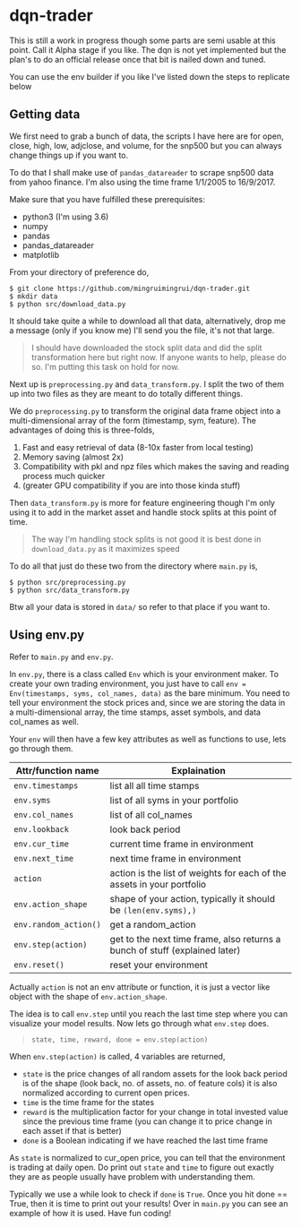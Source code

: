 # dqn-trader

This is still a work in progress though some parts are semi usable at this point. Call it Alpha stage if you like. The dqn is not yet implemented but the plan's to do an official release once that bit is nailed down and tuned.

You can use the env builder if you like I've listed down the steps to replicate below

## Getting data
We first need to grab a bunch of data, the scripts I have here are for open, close, high, low, adjclose, and volume, for the snp500 but you can always change things up if you want to.

To do that I shall make use of ```pandas_datareader``` to scrape snp500 data from yahoo finance. I'm also using the time frame 1/1/2005 to 16/9/2017.

Make sure that you have fulfilled these prerequisites:
- python3 (I'm using 3.6)
- numpy
- pandas
- pandas_datareader
- matplotlib

From your directory of preference do,
```
$ git clone https://github.com/mingruimingrui/dqn-trader.git
$ mkdir data
$ python src/download_data.py
```
It should take quite a while to download all that data, alternatively, drop me a message (only if you know me) I'll send you the file, it's not that large.

> I should have downloaded the stock split data and did the split transformation here but right now. If anyone wants to help, please do so. I'm putting this task on hold for now.

Next up is ```preprocessing.py``` and ```data_transform.py```. I split the two of them up into two files as they are meant to do totally different things.

We do ```preprocessing.py``` to transform the original data frame object into a multi-dimensional array of the form (timestamp, sym, feature). The advantages of doing this is three-folds,
1. Fast and easy retrieval of data (8-10x faster from local testing)
2. Memory saving (almost 2x)
3. Compatibility with pkl and npz files which makes the saving and reading process much quicker
4. (greater GPU compatibility if you are into those kinda stuff)

Then ```data_transform.py``` is more for feature engineering though I'm only using it to add in the market asset and handle stock splits at this point of time.

> The way I'm handling stock splits is not good it is best done in ```download_data.py``` as it maximizes speed

To do all that just do these two from the directory where ```main.py``` is,
```
$ python src/preprocessing.py
$ python src/data_transform.py
```

Btw all your data is stored in ```data/``` so refer to that place if you want to.

## Using env.py
Refer to ```main.py``` and ```env.py```.

In ```env.py```, there is a class called ```Env``` which is your environment maker. To create your own trading environment, you just have to call ```env = Env(timestamps, syms, col_names, data)``` as the bare minimum. You need to tell your environment the stock prices and, since we are storing the data in a multi-dimensional array, the time stamps, asset symbols, and data col_names as well.

Your ```env``` will then have a few key attributes as well as functions to use, lets go through them.

| Attr/function name        | Explaination                                                                |
| ------------------------- | --------------------------------------------------------------------------- |
| ```env.timestamps```      | list all all time stamps                                                    |
| ```env.syms```            | list of all syms in your portfolio                                          |
| ```env.col_names```       | list of all col_names                                                       |
| ```env.lookback```        | look back period                                                            |
| ```env.cur_time```        | current time frame in environment                                           |
| ```env.next_time```       | next time frame in environment                                              |
| ```action```              | action is the list of weights for each of the assets in your portfolio      |
| ```env.action_shape```    | shape of your action, typically it should be ```(len(env.syms),)```         |
| ```env.random_action()``` | get a random_action                                                         |
| ```env.step(action)```    | get to the next time frame, also returns a bunch of stuff (explained later) |
| ```env.reset()```         | reset your environment                                                      |

Actually ```action``` is not an env attribute or function, it is just a vector like object with the shape of ```env.action_shape```.

The idea is to call ```env.step``` until you reach the last time step where you can visualize your model results. Now lets go through what ```env.step``` does.

> ```state, time, reward, done = env.step(action)```

When ```env.step(action)``` is called, 4 variables are returned,
- ```state``` is the price changes of all random assets for the look back period is of the shape (look back, no. of assets, no. of feature cols) it is also normalized according to current open prices.
- ```time``` is the time frame for the states
- ```reward``` is the multiplication factor for your change in total invested value since the previous time frame (you can change it to price change in each asset if that is better)
- ```done``` is a Boolean indicating if we have reached the last time frame

As ```state``` is normalized to cur_open price, you can tell that the environment is trading at daily open. Do print out ```state``` and ```time``` to figure out exactly they are as people usually have problem with understanding them.

Typically we use a while look to check if ```done``` is ```True```. Once you hit done == True, then it is time to print out your results! Over in ```main.py``` you can see an example of how it is used. Have fun coding!
